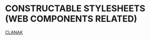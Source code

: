 # CONSTRUCTABLE STYLESHEETS (WEB COMPONENTS RELATED)

[CLANAK](https://developers.google.com/web/updates/2019/02/constructable-stylesheets)

